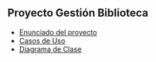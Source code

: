 <div>

## Proyecto Gestión Biblioteca

- [Enunciado del proyecto](./enunciado.md)
- [Casos de Uso](./diagrama-casos-uso.md)
- [Diagrama de Clase](./Apuntes/Unidad-1-Elementos-de-un-programa-informatico/)




</div>